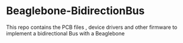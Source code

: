 # Beaglebone-BidirectionBus
This repo contains the  PCB files , device drivers and other firmware to implement  a bidirectional Bus with a Beaglebone

